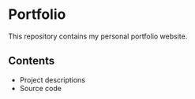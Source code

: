 # Portfolio

This repository contains my personal portfolio website.

## Contents

- Project descriptions
- Source code
